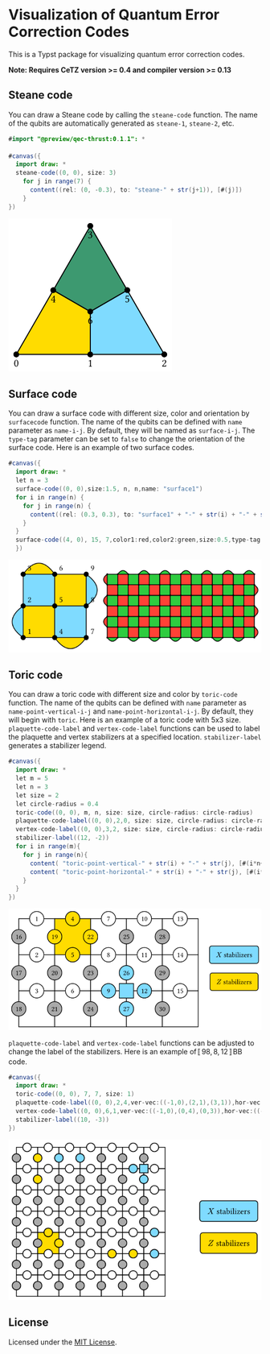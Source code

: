 # Visualization of Quantum Error Correction Codes
This is a Typst package for visualizing quantum error correction codes.

**Note: Requires CeTZ version >= 0.4 and compiler version >= 0.13**


## Steane code
You can draw a Steane code by calling the `steane-code` function. The name of the qubits are automatically generated as `steane-1`, `steane-2`, etc.
```java
#import "@preview/qec-thrust:0.1.1": *

#canvas({
  import draw: *
  steane-code((0, 0), size: 3)
    for j in range(7) {
      content((rel: (0, -0.3), to: "steane-" + str(j+1)), [#(j)])
    }
})
```
![Steane code](examples/steane.png)

## Surface code
You can draw a surface code with different size, color and orientation by `surfacecode` function. The name of the qubits can be defined with `name` parameter as `name-i-j`. By default, they will be named as `surface-i-j`. The `type-tag` parameter can be set to `false` to change the orientation of the surface code. Here is an example of two surface codes.
```java
#canvas({
  import draw: *
  let n = 3
  surface-code((0, 0),size:1.5, n, n,name: "surface1")
  for i in range(n) {
    for j in range(n) {
      content((rel: (0.3, 0.3), to: "surface1" + "-" + str(i) + "-" + str(j)), [#(i*n+j+1)])
    }
  }
  surface-code((4, 0), 15, 7,color1:red,color2:green,size:0.5,type-tag: false)
  })
```
![Surface code](examples/surface.png)

## Toric code
You can draw a toric code with different size and color by `toric-code` function. The name of the qubits can be defined with `name` parameter as `name-point-vertical-i-j` and `name-point-horizontal-i-j`. By default, they will begin with `toric`. Here is an example of a toric code with 5x3 size. `plaquette-code-label` and `vertex-code-label` functions can be used to label the plaquette and vertex stabilizers at a specified location. `stabilizer-label` generates a stabilizer legend.
```java
#canvas({
  import draw: *
  let m = 5
  let n = 3
  let size = 2
  let circle-radius = 0.4
  toric-code((0, 0), m, n, size: size, circle-radius: circle-radius)
  plaquette-code-label((0, 0),2,0, size: size, circle-radius: circle-radius)
  vertex-code-label((0, 0),3,2, size: size, circle-radius: circle-radius)
  stabilizer-label((12, -2))
  for i in range(m){
    for j in range(n){
      content( "toric-point-vertical-" + str(i) + "-" + str(j), [#(i*n+j+1)])
      content( "toric-point-horizontal-" + str(i) + "-" + str(j), [#(i*n+j+1+m*n)])
    }
  }
})
```
![Toric code](examples/toric1.png)

`plaquette-code-label` and `vertex-code-label` functions can be adjusted to change the label of the stabilizers. Here is an example of$〚98,8,12〛$BB code.

```java
#canvas({
  import draw: *
  toric-code((0, 0), 7, 7, size: 1)
  plaquette-code-label((0, 0),2,4,ver-vec:((-1,0),(2,1),(3,1)),hor-vec:((0,0),(-1,-4),(-1,-3)), size: 1)
  vertex-code-label((0, 0),6,1,ver-vec:((-1,0),(0,4),(0,3)),hor-vec:((-4,-1),(0,0),(-3,-1)), size: 1)
  stabilizer-label((10, -3))
})
```
![BB code](examples/toric2.png)
## License

Licensed under the [MIT License](LICENSE).
